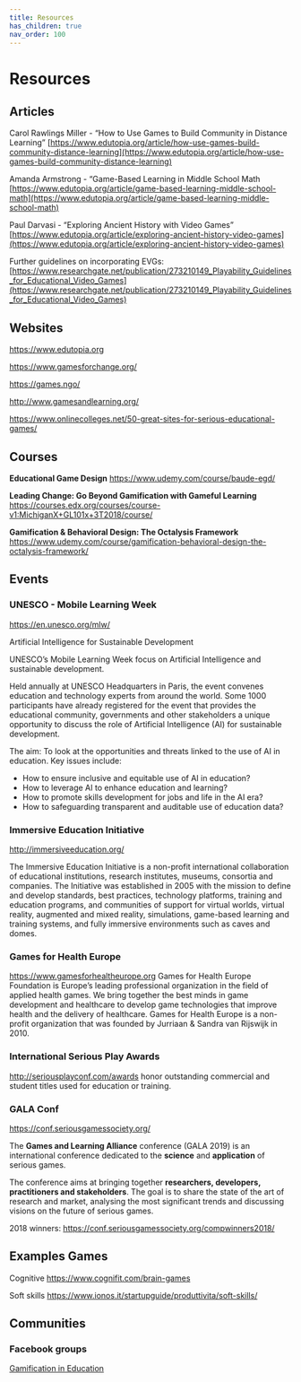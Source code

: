 ```yaml
---
title: Resources 
has_children: true
nav_order: 100
---
```

# Resources

## Articles

Carol Rawlings Miller - “How to Use Games to Build Community in Distance Learning” [https://www.edutopia.org/article/how-use-games-build-community-distance-learning](https://www.edutopia.org/article/how-use-games-build-community-distance-learning)

Amanda Armstrong - “Game-Based Learning in Middle School Math [https://www.edutopia.org/article/game-based-learning-middle-school-math](https://www.edutopia.org/article/game-based-learning-middle-school-math)

Paul Darvasi - “Exploring Ancient History with Video Games” [https://www.edutopia.org/article/exploring-ancient-history-video-games](https://www.edutopia.org/article/exploring-ancient-history-video-games)

Further guidelines on incorporating EVGs: [https://www.researchgate.net/publication/273210149_Playability_Guidelines_for_Educational_Video_Games](https://www.researchgate.net/publication/273210149_Playability_Guidelines_for_Educational_Video_Games)

## Websites

https://www.edutopia.org

https://www.gamesforchange.org/

https://games.ngo/

http://www.gamesandlearning.org/

https://www.onlinecolleges.net/50-great-sites-for-serious-educational-games/

## Courses
**Educational Game Design**
https://www.udemy.com/course/baude-egd/

**Leading Change: Go Beyond Gamification with Gameful Learning**
<https://courses.edx.org/courses/course-v1:MichiganX+GL101x+3T2018/course/>

**Gamification & Behavioral Design: The Octalysis Framework** 
<https://www.udemy.com/course/gamification-behavioral-design-the-octalysis-framework/>

## Events

### UNESCO - Mobile Learning Week
<https://en.unesco.org/mlw/>

Artificial Intelligence for Sustainable Development

UNESCO’s Mobile Learning Week focus on Artificial Intelligence and sustainable development.

Held annually at UNESCO Headquarters in Paris, the event convenes education and technology experts from around the world. Some 1000 participants have already registered for the event that provides the educational community, governments and other stakeholders a unique opportunity to discuss the role of Artificial Intelligence (AI) for sustainable development.

The aim: To look at the opportunities and threats linked to the use of AI in education. Key issues include:

- How to ensure inclusive and equitable use of AI in education?
- How to leverage AI to enhance education and learning?
- How to promote skills development for jobs and life in the AI era?
- How to safeguarding transparent and auditable use of education data?

### Immersive Education Initiative
<http://immersiveeducation.org/>

The Immersive Education Initiative is a non-profit international collaboration of educational institutions, research institutes, museums, consortia and companies. The Initiative was established in 2005 with the mission to define and develop standards, best practices, technology platforms, training and education programs, and communities of support for virtual worlds, virtual reality, augmented and mixed reality, simulations, game-based learning and training systems, and fully immersive environments such as caves and domes. 

### Games for Health Europe
<https://www.gamesforhealtheurope.org>
Games for Health Europe Foundation is Europe’s leading professional organization in the field of applied health games. We bring together the best minds in game development and healthcare to develop game technologies that improve health and the delivery of healthcare. Games for Health Europe is a non-profit organization that was founded by Jurriaan & Sandra van Rijswijk in 2010.


### International Serious Play Awards
<http://seriousplayconf.com/awards>
honor outstanding commercial and student titles used for education or training. 

### GALA Conf
<https://conf.seriousgamessociety.org/>

The **Games and Learning Alliance** conference (GALA 2019) is an international conference dedicated to the **science** and **application** of serious games.

The conference aims at bringing together **researchers, developers, practitioners and stakeholders**. The goal is to share the state of the art of research and market, analysing the most significant trends and discussing visions on the future of serious games.

2018 winners: <https://conf.seriousgamessociety.org/compwinners2018/>


## Examples Games
Cognitive
https://www.cognifit.com/brain-games

Soft skills
https://www.ionos.it/startupguide/produttivita/soft-skills/

## Communities
### Facebook groups
[Gamification in Education](https://www.facebook.com/groups/466549617346987/)


